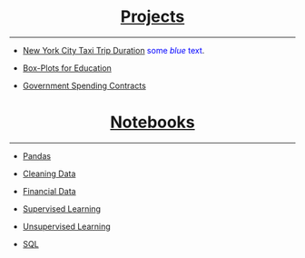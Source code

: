 <a name="Home"></A>
	
<h1 align="center"><a href="projects.html">Projects</a></h1>	
<hr>

* [New York City Taxi Trip Duration](nyctaxi.md) <span style="color:blue">some *blue* text</span>.

* [Box-Plots for Education](boxplots.md)

* [Government Spending Contracts](gov.md)

<h1 align="center"><a href="notebooks.html">Notebooks</a></h1>	
<hr>

* [Pandas](pandas.html#bottom)

* [Cleaning Data](cleaning_data.html#bottom)

* [Financial Data](financial.html#bottom)

* [Supervised Learning](supervised_learning.html#bottom)

* [Unsupervised Learning](unsupervised_learning.html#bottom)

* [SQL](SQL.md)
